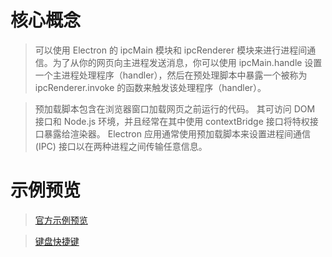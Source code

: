 # 核心概念

> 可以使用 Electron 的 ipcMain 模块和 ipcRenderer 模块来进行进程间通信。为了从你的网页向主进程发送消息，你可以使用 ipcMain.handle 设置一个主进程处理程序（handler），然后在预处理脚本中暴露一个被称为 ipcRenderer.invoke 的函数来触发该处理程序（handler）。

> 预加载脚本包含在浏览器窗口加载网页之前运行的代码。 其可访问 DOM 接口和 Node.js 环境，并且经常在其中使用 contextBridge 接口将特权接口暴露给渲染器。
> Electron 应用通常使用预加载脚本来设置进程间通信 (IPC) 接口以在两种进程之间传输任意信息。

# 示例预览

> [官方示例预览](https://www.electronjs.org/zh/docs/latest/tutorial/examples)

> [键盘快捷键](https://www.electronjs.org/zh/docs/latest/tutorial/keyboard-shortcuts)
